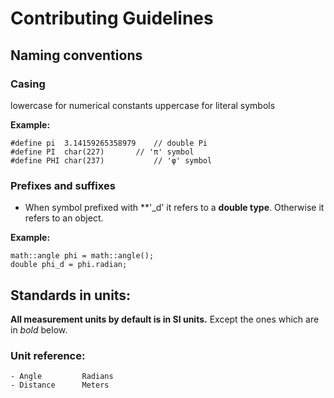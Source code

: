 ﻿# Contributing Guidelines

## Naming conventions

### Casing

lowercase for numerical constants
uppercase for literal symbols

**Example:**
```
#define pi	3.14159265358979	// double Pi
#define PI	char(227)		// 'π' symbol
#define PHI	char(237)			// 'φ' symbol
```

### Prefixes and suffixes

* When symbol prefixed with **'_d' it refers to a **double type**. Otherwise it refers to an object.

**Example:**
```
math::angle phi = math::angle();
double phi_d = phi.radian;
```



## Standards in units:
__All measurement units by default is in SI units.__
Except the ones which are in *bold* below.

### Unit reference:
	- Angle			Radians
	- Distance		Meters